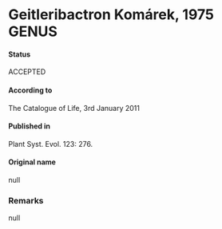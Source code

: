 Geitleribactron Komárek, 1975 GENUS
=======

#### Status
ACCEPTED

#### According to
The Catalogue of Life, 3rd January 2011

#### Published in
Plant Syst. Evol. 123: 276.

#### Original name
null

### Remarks
null